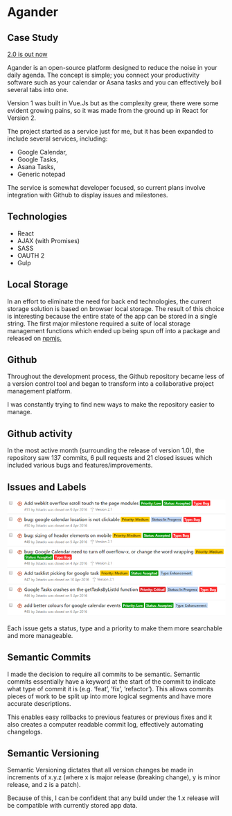 # Agander

## Case Study

[2.0 is out now](https://agander.io)

Agander is an open-source platform designed to reduce the noise in your daily agenda. The concept is simple; you connect your productivity software such as your calendar or Asana tasks and you can effectively boil several tabs into one.

Version 1 was built in Vue.Js but as the complexity grew, there were some evident growing pains, so it was made from the ground up in React for Version 2.

The project started as a service just for me, but it has been expanded to include several services, including:

-   Google Calendar,
-   Google Tasks,
-   Asana Tasks,
-   Generic notepad

The service is somewhat developer focused, so current plans involve integration with Github to display issues and milestones.

## Technologies

-   React
-   AJAX (with Promises)
-   SASS
-   OAUTH 2
-   Gulp

## Local Storage

In an effort to eliminate the need for back end technologies, the current storage solution is based on browser local storage. The result of this choice is interesting because the entire state of the app can be stored in a single string. The first major milestone required a suite of local storage management functions which ended up being spun off into a package and released on [npmjs.](https://www.npmjs.com/package/@lukeboyle/local-storage-manager)

## Github

Throughout the development process, the Github repository became less of a version control tool and began to transform into a collaborative project management platform.

I was constantly trying to find new ways to make the repository easier to manage.

## Github activity

In the most active month (surrounding the release of version 1.0), the repository saw 137 commits, 6 pull requests and 21 closed issues which included various bugs and features/improvements.

## Issues and Labels

![](/portfolio-items/images/agander-issues.png)

Each issue gets a status, type and a priority to make them more searchable and more manageable.

## Semantic Commits

I made the decision to require all commits to be semantic. Semantic commits essentially have a keyword at the start of the commit to indicate what type of commit it is (e.g. ‘feat’, ‘fix’, ‘refactor’). This allows commits pieces of work to be split up into more logical segments and have more accurate descriptions.

This enables easy rollbacks to previous features or previous fixes and it also creates a computer readable commit log, effectively automating changelogs.

## Semantic Versioning

Semantic Versioning dictates that all version changes be made in increments of x.y.z (where x is major release (breaking change), y is minor release, and z is a patch).

Because of this, I can be confident that any build under the 1.x release will be compatible with currently stored app data.
